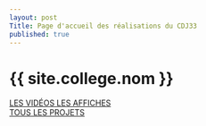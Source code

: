 ```yaml
---
layout: post
Title: Page d'accueil des réalisations du CDJ33
published: true
---
```

<h1>{{ site.college.nom }}</h1>
<nav class="main-menu"> 
    <div class="row">
        <a href="./plan.html">
            <span>LES VIDÉOS</span>
        </a>
        <a href="./menu-cantine.html">
            <span>LES AFFICHES</span>
        </a>
    </div>
    <div class="row">
        <a href="./profs-absents.html">
            <span>TOUS LES PROJETS</span>
        </a>
    </div>
</nav>
